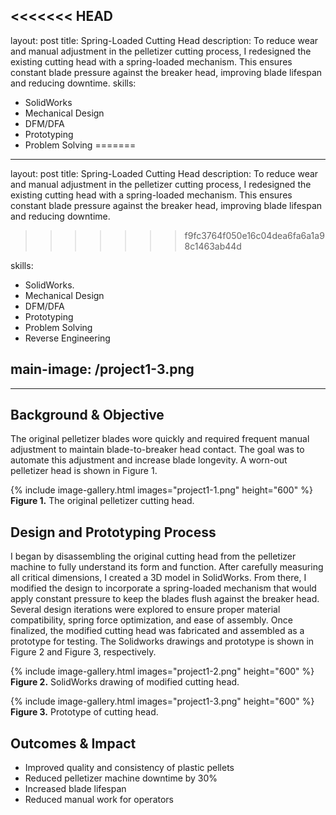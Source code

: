 <<<<<<< HEAD
---
layout: post
title: Spring-Loaded Cutting Head
description:  To reduce wear and manual adjustment in the pelletizer cutting process, I redesigned the existing cutting head with a spring-loaded mechanism. This ensures constant blade pressure against the breaker head, improving blade lifespan and reducing downtime.
skills: 
  - SolidWorks
  - Mechanical Design
  - DFM/DFA
  - Prototyping
  - Problem Solving
=======
---
layout: post
title: Spring-Loaded Cutting Head
description:  To reduce wear and manual adjustment in the pelletizer cutting process, I redesigned the existing cutting head with a spring-loaded mechanism. This ensures constant blade pressure against the breaker head, improving blade lifespan and reducing downtime.
>>>>>>> f9fc3764f050e16c04dea6fa6a1a98c1463ab44d

skills: 
  - SolidWorks.
  - Mechanical Design
  - DFM/DFA
  - Prototyping
  - Problem Solving
  - Reverse Engineering

main-image: /project1-3.png
---

---
## Background & Objective
The original pelletizer blades wore quickly and required frequent manual adjustment to maintain blade-to-breaker head contact. The goal was to automate this adjustment and increase blade longevity. A worn-out pelletizer head is shown in Figure 1.

{% include image-gallery.html images="project1-1.png" height="600" %}
**Figure 1.** The original pelletizer cutting head.

## Design and Prototyping Process
I began by disassembling the original cutting head from the pelletizer machine to fully understand its form and function. After carefully measuring all critical dimensions, I created a 3D model in SolidWorks. From there, I modified the design to incorporate a spring-loaded mechanism that would apply constant pressure to keep the blades flush against the breaker head.
Several design iterations were explored to ensure proper material compatibility, spring force optimization, and ease of assembly. Once finalized, the modified cutting head was fabricated and assembled as a prototype for testing. The Solidworks drawings and prototype is shown in Figure 2 and Figure 3, respectively.

{% include image-gallery.html images="project1-2.png" height="600" %}
**Figure 2.** SolidWorks drawing of modified cutting head.

{% include image-gallery.html images="project1-3.png" height="600" %}
**Figure 3.** Prototype of cutting head.

## Outcomes & Impact 
- Improved quality and consistency of plastic pellets
- Reduced pelletizer machine downtime by 30%
- Increased blade lifespan
- Reduced manual work for operators

